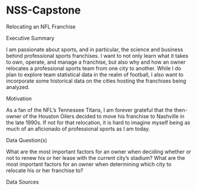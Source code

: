 # NSS-Capstone
Relocating an NFL Franchise

Executive Summary

I am passionate about sports, and in particular, the science and business behind professional sports franchises. I want to not only learn what it takes to own, operate, and manage a franchise, but also why and how an owner relocates a professional sports team from one city to another. While I do plan to explore team statistical data in the realm of football, I also want to incorporate some historical data on the cities hosting the franchises being analyzed.

Motivation

As a fan of the NFL’s Tennessee Titans, I am forever grateful that the then-owner of the Houston Oilers decided to move his franchise to Nashville in the late 1990s. If not for that relocation, it is hard to imagine myself being as much of an aficionado of professional sports as I am today.

Data Question(s)

What are the most important factors for an owner when deciding whether or not to renew his or her lease with the current city’s stadium?
What are the most important factors for an owner when determining which city to relocate his or her franchise to?

Data Sources
